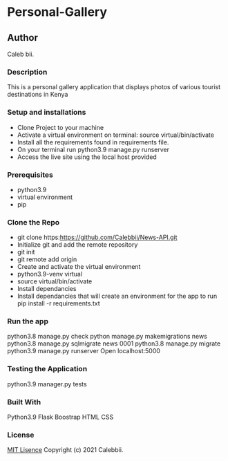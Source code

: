 # Personal-Gallery

## Author
Caleb bii.
### Description
This is a personal gallery application that displays photos of various tourist destinations in Kenya
### Setup and installations
* Clone Project to your machine
* Activate a virtual environment on terminal: source virtual/bin/activate
* Install all the requirements found in requirements file.
* On your terminal run python3.9 manage.py runserver
* Access the live site using the local host provided 
### Prerequisites
* python3.9
* virtual environment
* pip 
### Clone the Repo 
* git clone https:https://github.com/Calebbii/News-API.git
* Initialize git and add the remote repository
* git init
* git remote add origin <your-repository-url>
* Create and activate the virtual environment
* python3.9-venv virtual
* source virtual/bin/activate
* Install dependancies
* Install dependancies that will create an environment for the app to run pip install -r requirements.txt
 
### Run the app
python3.8 manage.py check
python manage.py makemigrations news
python3.8 manage.py sqlmigrate news 0001
python3.8 manage.py migrate
python3.9 manage.py runserver 
Open localhost:5000

### Testing the Application
python3.9 manager.py tests

### Built With
Python3.9
Flask
Boostrap
HTML
CSS
### License
[MIT Lisence](https://github.com/Calebbii/Blog-App/blob/main/LICENSE) Copyright (c) 2021 Calebbii.
